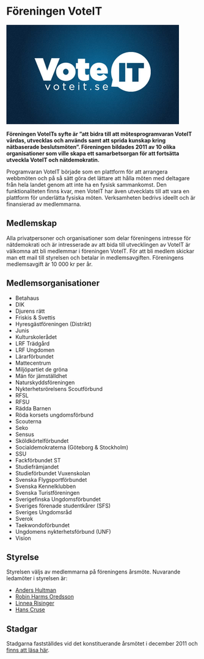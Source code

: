 # Föreningen VoteIT

![Logotyp VoteIT.se](../assets/voteit.png)

**Föreningen VoteITs syfte är ”att bidra till att mötesprogramvaran VoteIT vårdas, utvecklas och används samt att sprida kunskap kring nätbaserade beslutsmöten”. Föreningen bildades 2011 av 10 olika organisationer som ville skapa ett samarbetsorgan för att fortsätta utveckla VoteIT och nätdemokratin.**

Programvaran VoteIT började som en plattform för att arrangera webbmöten och på så sätt göra det lättare att hålla möten med deltagare från hela landet genom att inte ha en fysisk sammankomst. Den funktionaliteten finns kvar, men VoteIT har även utvecklats till att vara en plattform för underlätta fysiska möten. Verksamheten bedrivs ideellt och är finansierad av medlemmarna.

## Medlemskap

Alla privatpersoner och organisationer som delar föreningens intresse för nätdemokrati och är intresserade av att bida till utvecklingen av VoteIT är välkomna att bli medlemmar i föreningen VoteIT. För att bli medlem skickar man ett mail till styrelsen och betalar in medlemsavgiften. Föreningens medlemsavgift är 10 000 kr per år.

## Medlemsorganisationer

- Betahaus
- DIK
- Djurens rätt
- Friskis & Svettis
- Hyresgästföreningen (Distrikt)
- Junis
- Kulturskolerådet
- LRF Trädgård
- LRF Ungdomen
- Lärarförbundet
- Mattecentrum
- Miljöpartiet de gröna
- Män för jämställdhet
- Naturskyddsföreningen
- Nykterhetsrörelsens Scoutförbund
- RFSL
- RFSU
- Rädda Barnen
- Röda korsets ungdomsförbund
- Scouterna
- Seko
- Sensus
- Sköldkörtelförbundet
- Socialdemokraterna (Göteborg & Stockholm)
- SSU
- Fackförbundet ST
- Studiefrämjandet
- Studieförbundet Vuxenskolan
- Svenska Flygsportförbundet
- Svenska Kennelklubben
- Svenska Turistföreningen
- Sverigefinska Ungdomsförbundet
- Sveriges förenade studentkårer (SFS)
- Sveriges Ungdomsråd
- Sverok
- Taekwondoförbundet
- Ungdomens nykterhetsförbund (UNF)
- Vision

## Styrelse
Styrelsen väljs av medlemmarna på föreningens årsmöte. Nuvarande ledamöter i styrelsen är:

- [Anders Hultman](mailto:anders@betahaus.net)
- [Robin Harms Oredsson](mailto:robin@betahaus.net)
- [Linnea Risinger](mailto:linnea.risinger@gmail.com)
- [Hans Cruse](mailto:hans.cruse@gmail.com)

## Stadgar

Stadgarna fastställdes vid det konstituerande årsmötet i december 2011 och [finns att läsa här](stadgar.html).
